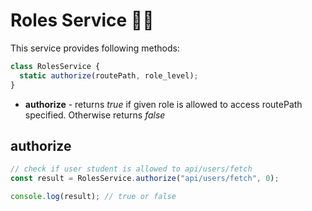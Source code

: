 # Roles Service 🙎‍♂️

This service provides following methods:

```js
class RolesService {
  static authorize(routePath, role_level);
}
```

- **authorize** - returns _true_ if given role is allowed to access routePath specified. Otherwise returns _false_

## authorize

```js
// check if user student is allowed to api/users/fetch
const result = RolesService.authorize("api/users/fetch", 0);

console.log(result); // true or false
```
